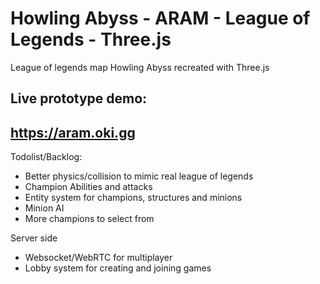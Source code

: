 # Howling Abyss - ARAM - League of Legends - Three.js
League of legends map Howling Abyss recreated with Three.js

## Live prototype demo: 
## https://aram.oki.gg

Todolist/Backlog:
* Better physics/collision to mimic real league of legends
* Champion Abilities and attacks
* Entity system for champions, structures and minions
* Minion AI
* More champions to select from

Server side
* Websocket/WebRTC for multiplayer
* Lobby system for creating and joining games 

